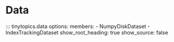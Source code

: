 # Data

::: tinytopics.data
    options:
      members:
        - NumpyDiskDataset
        - IndexTrackingDataset
      show_root_heading: true
      show_source: false
